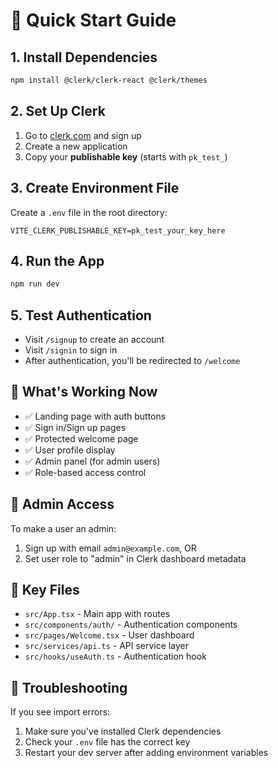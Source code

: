 # 🚀 Quick Start Guide

## 1. Install Dependencies
```bash
npm install @clerk/clerk-react @clerk/themes
```

## 2. Set Up Clerk
1. Go to [clerk.com](https://clerk.com) and sign up
2. Create a new application
3. Copy your **publishable key** (starts with `pk_test_`)

## 3. Create Environment File
Create a `.env` file in the root directory:
```env
VITE_CLERK_PUBLISHABLE_KEY=pk_test_your_key_here
```

## 4. Run the App
```bash
npm run dev
```

## 5. Test Authentication
- Visit `/signup` to create an account
- Visit `/signin` to sign in
- After authentication, you'll be redirected to `/welcome`

## 🎯 What's Working Now
- ✅ Landing page with auth buttons
- ✅ Sign in/Sign up pages
- ✅ Protected welcome page
- ✅ User profile display
- ✅ Admin panel (for admin users)
- ✅ Role-based access control

## 🔧 Admin Access
To make a user an admin:
1. Sign up with email `admin@example.com`, OR
2. Set user role to "admin" in Clerk dashboard metadata

## 📁 Key Files
- `src/App.tsx` - Main app with routes
- `src/components/auth/` - Authentication components
- `src/pages/Welcome.tsx` - User dashboard
- `src/services/api.ts` - API service layer
- `src/hooks/useAuth.ts` - Authentication hook

## 🚨 Troubleshooting
If you see import errors:
1. Make sure you've installed Clerk dependencies
2. Check your `.env` file has the correct key
3. Restart your dev server after adding environment variables
